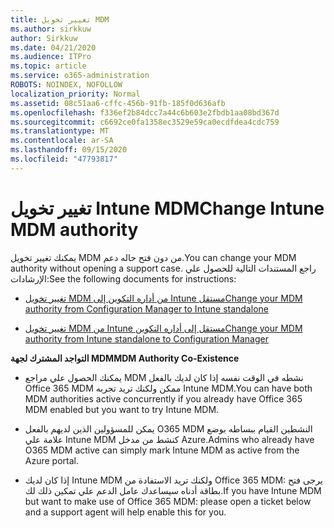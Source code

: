 ```yaml
---
title: تغيير تخويل MDM
ms.author: sirkkuw
author: Sirkkuw
ms.date: 04/21/2020
ms.audience: ITPro
ms.topic: article
ms.service: o365-administration
ROBOTS: NOINDEX, NOFOLLOW
localization_priority: Normal
ms.assetid: 08c51aa6-cffc-456b-91fb-185f0d636afb
ms.openlocfilehash: f336ef2b84dcc7a44c6b603e2fbdb1aa08bd367d
ms.sourcegitcommit: c6692ce0fa1358ec3529e59ca0ecdfdea4cdc759
ms.translationtype: MT
ms.contentlocale: ar-SA
ms.lasthandoff: 09/15/2020
ms.locfileid: "47793817"
---
```

# <a name="change-intune-mdm-authority"></a><span data-ttu-id="ccf33-102">تغيير تخويل Intune MDM</span><span class="sxs-lookup"><span data-stu-id="ccf33-102">Change Intune MDM authority</span></span>

<span data-ttu-id="ccf33-103">يمكنك تغيير تخويل MDM من دون فتح حاله دعم.</span><span class="sxs-lookup"><span data-stu-id="ccf33-103">You can change your MDM authority without opening a support case.</span></span> <span data-ttu-id="ccf33-104">راجع المستندات التالية للحصول علي الإرشادات:</span><span class="sxs-lookup"><span data-stu-id="ccf33-104">See the following documents for instructions:</span></span>
  
- [<span data-ttu-id="ccf33-105">تغيير تخويل MDM من أداره التكوين إلى Intune مستقل</span><span class="sxs-lookup"><span data-stu-id="ccf33-105">Change your MDM authority from Configuration Manager to Intune standalone</span></span>](https://docs.microsoft.com/configmgr/mdm/deploy-use/migrate-change-mdm-authority)
    
- [<span data-ttu-id="ccf33-106">تغيير تخويل MDM من Intune مستقل إلى أداره التكوين</span><span class="sxs-lookup"><span data-stu-id="ccf33-106">Change your MDM authority from Intune standalone to Configuration Manager</span></span>](https://docs.microsoft.com/configmgr/mdm/deploy-use/change-mdm-authority)
    
 <span data-ttu-id="ccf33-107">**التواجد المشترك لجهة MDM**</span><span class="sxs-lookup"><span data-stu-id="ccf33-107">**MDM Authority Co-Existence**</span></span>
  
- <span data-ttu-id="ccf33-108">يمكنك الحصول علي مراجع MDM نشطه في الوقت نفسه إذا كان لديك بالفعل Office 365 MDM ممكن ولكنك تريد تجربه Intune MDM.</span><span class="sxs-lookup"><span data-stu-id="ccf33-108">You can have both MDM authorities active concurrently if you already have Office 365 MDM enabled but you want to try Intune MDM.</span></span>
    
- <span data-ttu-id="ccf33-109">يمكن للمسؤولين الذين لديهم بالفعل O365 MDM النشطين القيام ببساطه بوضع علامة علي Intune MDM كنشط من مدخل Azure.</span><span class="sxs-lookup"><span data-stu-id="ccf33-109">Admins who already have O365 MDM active can simply mark Intune MDM as active from the Azure portal.</span></span>
    
- <span data-ttu-id="ccf33-110">إذا كان لديك Intune MDM ولكنك تريد الاستفادة من Office 365 MDM: يرجى فتح بطاقة أدناه سيساعدك عامل الدعم علي تمكين ذلك لك.</span><span class="sxs-lookup"><span data-stu-id="ccf33-110">If you have Intune MDM but want to make use of Office 365 MDM: please open a ticket below and a support agent will help enable this for you.</span></span>
    

